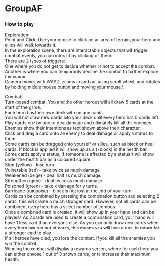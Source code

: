 # GroupAF

### How to play

Exploration: \
Point and Click; Use your mouse to click on an area of terrain, your hero and allies will walk towards it.\
In the exploration scene, there are interactable objects that will trigger combat events, you can interact by clicking on them.\
There are 2 types of triggers:\
  One where you do not get to decide whether or not to accept the combat.\
  Another is where you can temporarily decline the combat to further explore the scene.\
Camera moves with WASD, zooms in and out using scroll wheel, and rotates by holding middle mouse button and moving your mouse.\

Combat:\
Turn-based combat. You and the other heroes will all draw 5 cards at the start of the game. \
Each hero has their own deck with unique cards.\
You will not draw new cards into your deck until every hero has 0 cards left.\
Play cards one by one to deal damage and ultimately kill all the enemies.\
Enemies show their intentions as text shown above their character.\
Click and drag a card onto an enemy to deal damage or apply a status to them.\
Some cards can be dragged onto yourself or allies, such as block or heal cards. If block is applied it will show up as a (+block) in the health bar.\
Some cards apply a status, if someone is affected by a status it will show under the health bar as a coloured square.\
  Stun (yellow) - lose turn.\
  Vulnerable (red) - take twice as much damage.\
  Weakened (beige)  - deal half as much damage.\
  Strengthen (grey) - deal twice as much damage.\
  Poisoned (green) - take x damage for y turns.\
  Barricade (turquoise) - block is not lost at the end of your turn. \
Cards can be combined by pressing the combination button and selecting 2 cards, this will create a much stronger card. However, not all cards can be combined, every hero has a select number of combos.\
Once a combined card is created, it will show up in your hand and can be played.\ 
As 2 cards are used to create a combination card, your hand will have 1 less card than everyone else. As you can only draw new cards when every hero has run out of cards, this means you will lose a turn, in return for a stronger card to play.\
If all heroes have died, you lose the combat. If you kill all the enemies you win the combat.\
Winning the combat will display a rewards screen, where for each hero you can either choose 1 out of 3 shown cards, or to increase their maximum health.


